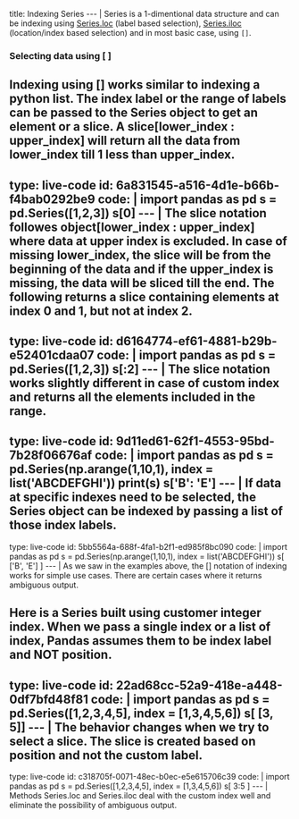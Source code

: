 title: Indexing Series
--- |
  Series is a 1-dimentional data structure and can be indexing using [Series.loc](https://pandas.pydata.org/pandas-docs/stable/reference/api/pandas.Series.loc.html#pandas-series-loc) (label based selection), [Series.iloc](https://pandas.pydata.org/pandas-docs/stable/reference/api/pandas.Series.iloc.html#pandas-series-iloc) (location/index based selection) and in most basic case, using `[]`.

  ### Selecting data using [ ]

  Indexing using [] works similar to indexing a python list. The index label or the range of labels can be passed to the Series object to get an element or a slice. A slice[lower_index : upper_index] will return all the data from lower_index till 1 less than upper_index.
---
type: live-code
id: 6a831545-a516-4d1e-b66b-f4bab0292be9
code: |
  import pandas as pd
  s = pd.Series([1,2,3])
  s[0]
--- |
  The slice notation followes object[lower_index : upper_index] where data at upper index is excluded. In case of missing lower_index, the slice will be from the beginning of the data and if the upper_index is missing, the data will be sliced till the end. The following returns a slice containing elements at index 0 and 1, but not at index 2.
---
type: live-code
id: d6164774-ef61-4881-b29b-e52401cdaa07
code: |
  import pandas as pd
  s = pd.Series([1,2,3])
  s[:2]
--- |
The slice notation works slightly different in case of custom index and returns all the elements included in the range.
---
type: live-code
id: 9d11ed61-62f1-4553-95bd-7b28f06676af
code: |
  import pandas as pd
  s = pd.Series(np.arange(1,10,1), index = list('ABCDEFGHI'))
  print(s)
  s['B': 'E']
--- |
  If data at specific indexes need to be selected, the Series object can be indexed by passing a list of those index labels.
---
type: live-code
id: 5bb5564a-688f-4fa1-b2f1-ed985f8bc090
code: |
  import pandas as pd
  s = pd.Series(np.arange(1,10,1), index = list('ABCDEFGHI'))
  s[ ['B', 'E'] ]
--- |
  As we saw in the examples above, the [] notation of indexing works for simple use cases. There are certain cases where it returns ambiguous output.

  Here is a Series built using customer integer index. When we pass a single index or a list of index, Pandas assumes them to be index label and NOT position.
---
type: live-code
id: 22ad68cc-52a9-418e-a448-0df7bfd48f81
code: |
  import pandas as pd
  s = pd.Series([1,2,3,4,5], index = [1,3,4,5,6])
  s[ [3, 5]]
--- |
The behavior changes when we try to select a slice. The slice is created based on position and not the custom label.
---
type: live-code
id: c318705f-0071-48ec-b0ec-e5e615706c39
code: |
  import pandas as pd
  s = pd.Series([1,2,3,4,5], index = [1,3,4,5,6])
  s[ 3:5 ]
--- |
  Methods Series.loc and Series.iloc deal with the custom index well and eliminate the possibility of ambiguous output.
